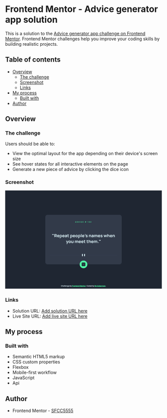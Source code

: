 # Frontend Mentor - Advice generator app solution

This is a solution to the [Advice generator app challenge on Frontend Mentor](https://www.frontendmentor.io/challenges/advice-generator-app-QdUG-13db). Frontend Mentor challenges help you improve your coding skills by building realistic projects.

## Table of contents

- [Overview](#overview)
  - [The challenge](#the-challenge)
  - [Screenshot](#screenshot)
  - [Links](#links)
- [My process](#my-process)
  - [Built with](#built-with)
- [Author](#author)


## Overview

### The challenge

Users should be able to:

- View the optimal layout for the app depending on their device's screen size
- See hover states for all interactive elements on the page
- Generate a new piece of advice by clicking the dice icon

### Screenshot

![](./images/screenshotAdviceGeneratorApp.png)

### Links

- Solution URL: [Add solution URL here](https://github.com/SFCC5555/adviceGeneratorApp)
- Live Site URL: [Add live site URL here](https://sfcc5555.github.io/adviceGeneratorApp/)

## My process

### Built with

- Semantic HTML5 markup
- CSS custom properties
- Flexbox
- Mobile-first workflow
- JavaScript
- Api

## Author

- Frontend Mentor - [SFCC5555](https://www.frontendmentor.io/profile/SFCC5555)

